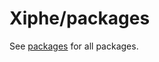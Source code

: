 # Xiphe/packages

See [packages](https://github.com/Xiphe/packages/tree/main/packages) for all packages.